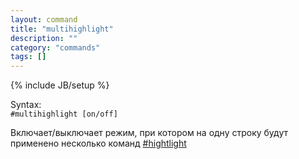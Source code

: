 ```yaml
---
layout: command
title: "multihighlight"
description: ""
category: "commands"
tags: []
---
```

{% include JB/setup %}

Syntax:  
`#multihighlight [on/off]`

Включает/выключает режим, при котором на одну строку будут применено несколько команд [#hightlight](#hightlight)
